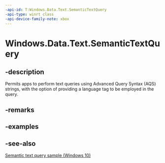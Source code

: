 ```yaml
---
-api-id: T:Windows.Data.Text.SemanticTextQuery
-api-type: winrt class
-api-device-family-note: xbox
---
```


<!-- Class syntax.
public class SemanticTextQuery : Windows.Data.Text.ISemanticTextQuery
-->

# Windows.Data.Text.SemanticTextQuery

## -description
Permits apps to perform text queries using Advanced Query Syntax (AQS) strings, with the option of providing a language tag to be employed in the query.

## -remarks

## -examples

## -see-also
[Semantic text query sample (Windows 10)](http://go.microsoft.com/fwlink/p/?LinkId=620594)